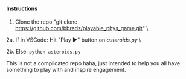 #### Instructions

1. Clone the repo "git clone https://github.com/bbradz/playable_phys_game.git" \\


2a. If in VSCode: Hit "Play ▶️" button on _asteroids.py_ \\

2b. Else: ``python asteroids.py``

This is not a complicated repo haha, just intended to help you all have something to play with and inspire engagement.
